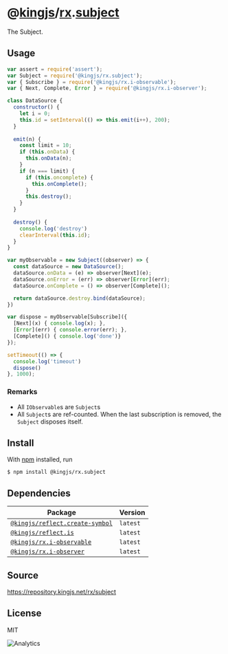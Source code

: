 # @[kingjs][@kingjs]/[rx][ns0].[subject][ns1]
The Subject.
## Usage
```js
var assert = require('assert');
var Subject = require('@kingjs/rx.subject');
var { Subscribe } = require('@kingjs/rx.i-observable');
var { Next, Complete, Error } = require('@kingjs/rx.i-observer');

class DataSource {
  constructor() {
    let i = 0;
    this.id = setInterval(() => this.emit(i++), 200);
  }
  
  emit(n) {
    const limit = 10;
    if (this.onData) {
      this.onData(n);
    }
    if (n === limit) {
      if (this.oncomplete) {
        this.onComplete();
      }
      this.destroy();
    }
  }
  
  destroy() {
    console.log('destroy')
    clearInterval(this.id);
  }
}

var myObservable = new Subject((observer) => {
  const dataSource = new DataSource();
  dataSource.onData = (e) => observer[Next](e);
  dataSource.onError = (err) => observer[Error](err);
  dataSource.onComplete = () => observer[Complete]();

  return dataSource.destroy.bind(dataSource);
})

var dispose = myObservable[Subscribe]({
  [Next](x) { console.log(x); },
  [Error](err) { console.error(err); },
  [Complete]() { console.log('done')}
});

setTimeout(() => {
  console.log('timeout')
  dispose()
}, 1000);
```




### Remarks
 - All `IObservable`s are `Subject`s
 - All `Subject`s are ref-counted. When the last subscription is removed, the `Subject` disposes itself.

## Install
With [npm](https://npmjs.org/) installed, run
```
$ npm install @kingjs/rx.subject
```
## Dependencies
|Package|Version|
|---|---|
|[`@kingjs/reflect.create-symbol`](https://www.npmjs.com/package/@kingjs/reflect.create-symbol)|`latest`|
|[`@kingjs/reflect.is`](https://www.npmjs.com/package/@kingjs/reflect.is)|`latest`|
|[`@kingjs/rx.i-observable`](https://www.npmjs.com/package/@kingjs/rx.i-observable)|`latest`|
|[`@kingjs/rx.i-observer`](https://www.npmjs.com/package/@kingjs/rx.i-observer)|`latest`|
## Source
https://repository.kingjs.net/rx/subject
## License
MIT

![Analytics](https://analytics.kingjs.net/rx/subject)

[@kingjs]: https://www.npmjs.com/package/kingjs
[ns0]: https://www.npmjs.com/package/@kingjs/rx
[ns1]: https://www.npmjs.com/package/@kingjs/rx.subject
